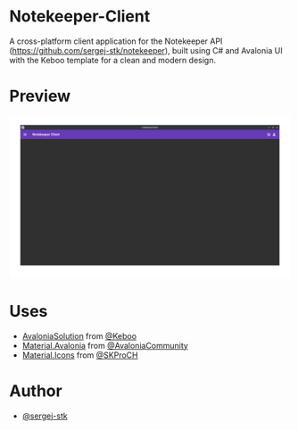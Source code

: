 # Notekeeper-Client
A cross-platform client application for the Notekeeper API (https://github.com/sergej-stk/notekeeper), built using C# and Avalonia UI with the Keboo template for a clean and modern design.

# Preview
![Preview](/assets/preview/preview.png)

# Uses
- [AvaloniaSolution](https://github.com/Keboo/DotnetTemplates/tree/main/templates/Avalonia/AvaloniaSolution) from [@Keboo](https://github.com/Keboo)
- [Material.Avalonia](https://github.com/AvaloniaCommunity/Material.Avalonia) from [@AvaloniaCommunity](https://github.com/AvaloniaCommunity)
- [Material.Icons](https://github.com/SKProCH/Material.Icons) from [@SKProCH](https://github.com/SKProCH)

# Author 
- [@sergej-stk](https://www.github.com/sergej-stk)
